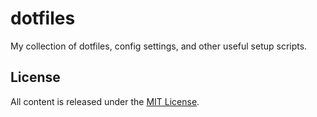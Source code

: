 # dotfiles

My collection of dotfiles, config settings, and other useful setup scripts.

## License

All content is released under the [MIT License](http://www.opensource.org/licenses/MIT).
